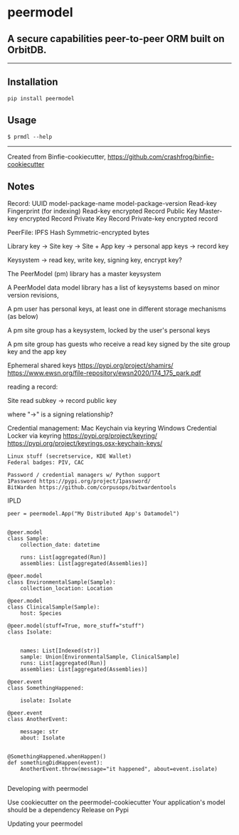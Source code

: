 # peermodel

## A secure capabilities peer-to-peer ORM built on OrbitDB.

---

## Installation

`pip install peermodel`
## Usage

`$ prmdl --help`


---
Created from Binfie-cookiecutter, https://github.com/crashfrog/binfie-cookiecutter


## Notes

Record:
    UUID
    model-package-name
    model-package-version
    Read-key Fingerprint (for indexing)
    Read-key encrypted Record Public Key
    Master-key encrypted Record Private Key
    Record Private-key encrypted record

PeerFile:
    IPFS Hash
    Symmetric-encrypted bytes

Library key -> Site key -> Site + App key -> personal app keys -> record key

Keysystem -> read key, write key, signing key, encrypt key?

The PeerModel (pm) library has a master keysystem

A PeerModel data model library has a list of keysystems based on minor version revisions, 

A pm user has personal keys, at least one in different storage mechanisms (as below)

A pm site group has a keysystem, locked by the user's personal keys

A pm site group has guests who receive a read key signed by the site group key and the app key

Ephemeral shared keys
https://pypi.org/project/shamirs/
https://www.ewsn.org/file-repository/ewsn2020/174_175_park.pdf

reading a record:

Site read subkey -> record public key

where "->" is a signing relationship?

Credential management:
    Mac Keychain via keyring
    Windows Credential Locker via keyring
    https://pypi.org/project/keyring/
    https://pypi.org/project/keyrings.osx-keychain-keys/


    Linux stuff (secretservice, KDE Wallet)
    Federal badges: PIV, CAC

    Password / credential managers w/ Python support
    1Password https://pypi.org/project/1password/
    BitWarden https://github.com/corpusops/bitwardentools


IPLD


```
peer = peermodel.App("My Distributed App's Datamodel")


@peer.model
class Sample:
    collection_date: datetime

    runs: List[aggregated(Run)]
    assemblies: List[aggregated(Assemblies)]

@peer.model
class EnvironmentalSample(Sample):
    collection_location: Location

@peer.model
class ClinicalSample(Sample):
    host: Species

@peer.model(stuff=True, more_stuff="stuff")
class Isolate:


    names: List[Indexed(str)]
    sample: Union[EnvironmentalSample, ClinicalSample]
    runs: List[aggregated(Run)]
    assemblies: List[aggregated(Assemblies)]

@peer.event
class SomethingHappened:

    isolate: Isolate

@peer.event
class AnotherEvent:

    message: str
    about: Isolate


@SomethingHappened.whenHappen()
def somethingDidHappen(event):
    AnotherEvent.throw(message="it happened", about=event.isolate)


```

Developing with peermodel

Use cookiecutter on the peermodel-cookiecutter
Your application's model should be a dependency
Release on Pypi




Updating your peermodel